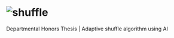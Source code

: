 # ![shuffle](https://user-images.githubusercontent.com/44234583/188211222-d094a5d8-971f-46ed-b977-f9aa1b1fd2f5.gif)

Departmental Honors Thesis | Adaptive shuffle algorithm using AI
